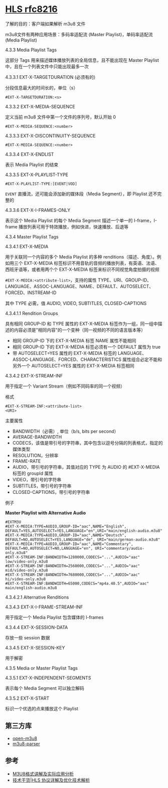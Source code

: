 # [HLS rfc8216](https://tools.ietf.org/html/rfc8216)

了解的目的：客户端如果解析 m3u8 文件

m3u8文件有两种应用场景：多码率适配流 (Master Playlist)，单码率适配流 (Media Playlist)

4.3.3 Media Playlist Tags

这部分 Tags 用来描述媒体播放列表的全局信息，且不能出现在 Master Playlist 中，且在一个列表文件中只能出现最多一次

4.3.3.1 EXT-X-TARGETDURATION (必须有的)

分段信息最大的时间长的，单位（s）

`#EXT-X-TARGETDURATION:<s>`

4.3.3.2 EXT-X-MEDIA-SEQUENCE

定义当前 m3u8 文件中第一个文件的序列号，默认开始 0

`#EXT-X-MEDIA-SEQUENCE:<number>`

4.3.3.3 EXT-X-DISCONTINUITY-SEQUENCE

`#EXT-X-MEDIA-SEQUENCE:<number>`

4.3.3.4 EXT-X-ENDLIST

表示 Media Playlist 的结束

4.3.3.5 EXT-X-PLAYLIST-TYPE

`#EXT-X-PLAYLIST-TYPE:[EVENT|VOD]`

`EVENT` 直播流，还可能会添加新的媒体段（Media Segment），即 Playlist 还不完整的

4.3.3.6 EXT-X-I-FRAMES-ONLY

表示这个 Media Playlist 的每个 Media Segment 描述一个单一的 I-frame，I-frame 播放列表可用于特效播放，例如快进，快速播放、后退等

4.3.4 Master Playlist Tags

4.3.4.1 EXT-X-MEDIA

用于关联同一个内容的多个 Media Playlist 的多种 renditions（描述、角度）。例如用三个 EXT-X-MEDIA 标签标识不用音轨的音频的播放列表，有英语、法语、西班牙语等，或者用两个个 EXT-X-MEDIA 标签来标识不同视觉角度拍摄的视频

`#EXT-X-MEDIA:<attribute-list>`，支持的属性 TYPE、URI、GROUP-ID、LANGUAGE、ASSOC-LANGUAGE、NAME、DEFAULT、AUTOSELECT、FORCED、INSTREAM-ID

其中 TYPE 必需，值 AUDIO, VIDEO, SUBTITLES, CLOSED-CAPTIONS

4.3.4.1.1 Rendition Groups

具有相同 GROUP-ID 和 TYPE 属性的 EXT-X-MEDIA 标签作为一组，同一组中描述的内容必须是"相同内容"的一个变种（同一视频的不同的语言版本等）

- 相同 GROUP-ID 下的 EXT-X-MEDIA 标签 NAME 属性不能相同
- 相同 GROUP-ID 下的 EXT-X-MEDIA 标签必须有一个 DEFAULT 属性为 true
- 带 AUTOSELECT=YES 属性的 EXT-X-MEDIA 标签的 LANGUAGE、ASSOC-LANGUAGE、FORCED、CHARACTERISTICS 属性组合必定不能和另外一个 AUTOSELECT=YES 属性的 EXT-X-MEDIA 标签相同

4.3.4.2 EXT-X-STREAM-INF

用于指定一个 Variant Stream（例如不同码率的同一个视频）

格式

```
#EXT-X-STREAM-INF:<attribute-list>
<URI>
```

主要属性

- BANDWIDTH（必需）, 单位（b/s, bits per second）
- AVERAGE-BANDWIDTH
- CODECS，该值是带引号的字符串，其中包含以逗号分隔的列表格式，指定的媒体类型
- RESOLUTION，分辨率
- FRAME-RATE
- AUDIO，带引号的字符串，其值对应的 TYPE 为 AUDIO 的 #EXT-X-MEDIA 标签的 groupId 属性
- VIDEO，带引号的字符串
- SUBTITLES，带引号的字符串
- CLOSED-CAPTIONS，带引号的字符串

例子

**Master Playlist with Alternative Audio**

```
#EXTM3U
#EXT-X-MEDIA:TYPE=AUDIO,GROUP-ID="aac",NAME="English", DEFAULT=YES,AUTOSELECT=YES,LANGUAGE="en",URI="main/english-audio.m3u8"
#EXT-X-MEDIA:TYPE=AUDIO,GROUP-ID="aac",NAME="Deutsch", DEFAULT=NO,AUTOSELECT=YES,LANGUAGE="de", URI="main/german-audio.m3u8"
#EXT-X-MEDIA:TYPE=AUDIO,GROUP-ID="aac",NAME="Commentary", DEFAULT=NO,AUTOSELECT=NO,LANGUAGE="en", URI="commentary/audio-only.m3u8"
#EXT-X-STREAM-INF:BANDWIDTH=1280000,CODECS="...",AUDIO="aac"
low/video-only.m3u8
#EXT-X-STREAM-INF:BANDWIDTH=2560000,CODECS="...",AUDIO="aac"
mid/video-only.m3u8
#EXT-X-STREAM-INF:BANDWIDTH=7680000,CODECS="...",AUDIO="aac"
hi/video-only.m3u8
#EXT-X-STREAM-INF:BANDWIDTH=65000,CODECS="mp4a.40.5",AUDIO="aac"
main/english-audio.m3u8
```

4.3.4.2.1 Alternative Renditions

4.3.4.3 EXT-X-I-FRAME-STREAM-INF

用于指定一个 Media Playlist 包含媒体的 I-frames

4.3.4.4 EXT-X-SESSION-DATA

存放一些 session 数据

4.3.4.5 EXT-X-SESSION-KEY

用于解密

4.3.5 Media or Master Playlist Tags

4.3.5.1 EXT-X-INDEPENDENT-SEGMENTS

表示每个 Media Segment 可以独立解码

4.3.5.2 EXT-X-START

标识一个优选的点来播放这个 Playlist

## 第三方库

- [open-m3u8](https://github.com/iheartradio/open-m3u8)
- [m3u8-parser](https://github.com/carlanton/m3u8-parser)

## 参考

- [M3U8格式讲解及实际应用分析](https://www.cnblogs.com/shakin/p/3870439.html)
- [技术干货|HLS 协议详解及优化技术解析](http://support.upyun.com/hc/kb/article/1030975/)
